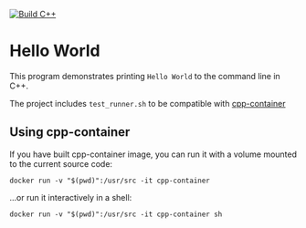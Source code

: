 [![Build C++](https://github.com/jacobecontreras/ContinuousIntegration/actions/workflows/main.yml/badge.svg)](https://github.com/jacobecontreras/ContinuousIntegration/actions/workflows/main.yml)
# Hello World

This program demonstrates printing `Hello World` to the command line in C++.

The project includes `test_runner.sh` to be compatible with [cpp-container](https://github.com/ChicoState/cpp-container)

## Using cpp-container

If you have built cpp-container image, you can run it with a volume mounted to the current source code:

```
docker run -v "$(pwd)":/usr/src -it cpp-container
```

...or run it interactively in a shell:

```
docker run -v "$(pwd)":/usr/src -it cpp-container sh
```
